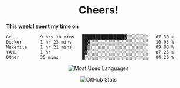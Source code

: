 <h1 align="center">Cheers!</h1>

**This week I spent my time on**
<!--START_SECTION:waka-->

```text
Go           9 hrs 18 mins   ████████████████▓░░░░░░░░   67.30 %
Docker       1 hr 23 mins    ██▓░░░░░░░░░░░░░░░░░░░░░░   10.05 %
Makefile     1 hr 21 mins    ██▒░░░░░░░░░░░░░░░░░░░░░░   09.80 %
YAML         1 hr            █▓░░░░░░░░░░░░░░░░░░░░░░░   07.25 %
Other        35 mins         █░░░░░░░░░░░░░░░░░░░░░░░░   04.26 %
```

<!--END_SECTION:waka-->

<p align="center"><img src="https://github-readme-stats.vercel.app/api/top-langs/?username=thnkrn&layout=compact&hide=html&theme=tokyonight" alt="Most Used Languages" /></p>

<p align="center"><img src="https://github-readme-stats.vercel.app/api?username=thnkrn&show_icons=true&count_private=true&theme=tokyonight" alt="GitHub Stats" /></p>

<!-- <p align="center"><a href="https://wakatime.com"><img src="https://wakatime.com/share/@thnkrn/40092326-d1bd-471b-89da-9a7c63939402.png" /></p>
 -->

